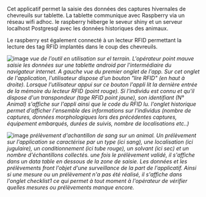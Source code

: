 
Cet applicatif permet la saisie des données des captures hivernales de chevreuils sur tablette. La tablette communique avec Raspberry via un réseau wifi adhoc. le raspberry héberge le seveur shiny et un serveur localhost Postgresql avec les données historiques des animaux.

Le raspberry est également connecté à un lecteur RFID permettant la lecture des tag RFID implantés dans le coup des chevreuils.

![image](https://user-images.githubusercontent.com/39738426/124924562-e1063d80-dffb-11eb-9fb3-e91e9c4a2001.png)
*vue de l'outil en utilisation sur el terrain. L'opérateur point mauve saisie les données sur une tablette android par l'intermédiaire du navigateur internet. A gauche vue du premier onglet de l'app. Sur cet onglet de l'application, l'utilisateur dispose d'un bouton "lire RFID" (en haut à droite). Lorsque l'utilisateur appui sur ce bouton l'appli lit la dernière entrée de la mémoire du lecteur RFID (point rouge). Si l'individu est connu et qu'il dispose d'un transpondeur (tage RFID point jaune), son identifiant (N° Animal) s'affiche sur l'appli ainsi que le code du RFID lu. l'onglet historique permet d'afficher l'ensemble des informations sur l'individus (nombre de captures, données morphologiques lors des précédentes captures, équipement embarqués, durées de suivis, nombre de localisations etc..)*


 ![image](https://user-images.githubusercontent.com/39738426/124926204-87067780-dffd-11eb-8c7e-4978d715afa0.png)
*prélèvement d'achantillon de sang sur un animal. Un prélèvement sur l'application se caractérise par un type (ici sang), une localisation (ici jugulaire), un conditionnement (ici tube rouge), un solvant (ici sec) et un nombre d'échantillons collectés. une fois le prélèvement validé, il s'affiche dans un data table en dessous de la zone de saisie. Les données et les prélèvements front l'objet d'une surveillance de la part de l'applicatif. Ainsi si une mesure ou un prélèvement n'a pas été réalisé, il s'affiche dans l'onglet checklist1 ce qui permet à tout moment à l'opérateur de vérifier quelles mesures ou prélèvements manque encore.* 

